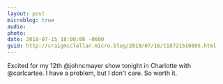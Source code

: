 ```yaml
---
layout: post
microblog: true
audio: 
photo: 
date: 2010-07-15 18:00:00 -0600
guid: http://craigmcclellan.micro.blog/2010/07/16/t18721510895.html
---
```

Excited for my 12th @johncmayer show tonight in Charlotte with @carlcartee. I have a problem, but I don't care. So worth it.
